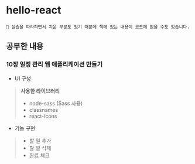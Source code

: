 # hello-react

```
🤟 실습을 따라하면서 지운 부분도 있기 때문에 책에 있는 내용이 코드에 없을 수도 있습니다.
```

## 공부한 내용
### 10장 일정 관리 웹 애플리케이션 만들기
- UI 구성
> **사용한 라이브러리**
>- node-sass (Sass 사용)
>- classnames
>- react-icons
- 기능 구현
>- 할 일 추가
>- 할 일 삭제
>- 완료 체크